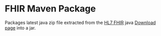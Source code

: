 # FHIR Maven Package

Packages latest java zip file extracted from the [HL7 FHIR](http://www.hl7.org/implement/standards/fhir/index.htm) java
[Download page](http://www.hl7.org/implement/standards/fhir/downloads.htm) into a jar.
